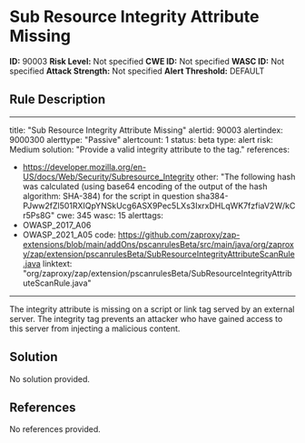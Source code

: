 
# Sub Resource Integrity Attribute Missing

**ID:** 90003
**Risk Level:** Not specified
**CWE ID:** Not specified
**WASC ID:** Not specified
**Attack Strength:** Not specified
**Alert Threshold:** DEFAULT

## Rule Description
---
title: "Sub Resource Integrity Attribute Missing"
alertid: 90003
alertindex: 9000300
alerttype: "Passive"
alertcount: 1
status: beta
type: alert
risk: Medium
solution: "Provide a valid integrity attribute to the tag."
references:
   - https://developer.mozilla.org/en-US/docs/Web/Security/Subresource_Integrity
other: "The following hash was calculated (using base64 encoding of the output of the hash algorithm: SHA-384) for the script in question sha384-PJww2fZl501RXIQpYNSkUcg6ASX9Pec5LXs3IxrxDHLqWK7fzfiaV2W/kCr5Ps8G"
cwe: 345
wasc: 15
alerttags: 
  - OWASP_2017_A06
  - OWASP_2021_A05
code: https://github.com/zaproxy/zap-extensions/blob/main/addOns/pscanrulesBeta/src/main/java/org/zaproxy/zap/extension/pscanrulesBeta/SubResourceIntegrityAttributeScanRule.java
linktext: "org/zaproxy/zap/extension/pscanrulesBeta/SubResourceIntegrityAttributeScanRule.java"
---
The integrity attribute is missing on a script or link tag served by an external server. The integrity tag prevents an attacker who have gained access to this server from injecting a malicious content. 


## Solution
No solution provided.

## References
No references provided.
